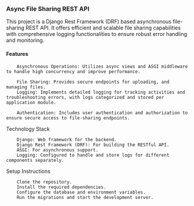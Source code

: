 <h3>Async File Sharing REST API</h3>


<p>This project is a Django Rest Framework (DRF) based asynchronous file-sharing REST API. It offers efficient and scalable file sharing capabilities with comprehensive logging functionalities to ensure robust error handling and monitoring.</p>

<h4>Features</h4>

		Asynchronous Operations: Utilizes async views and ASGI middleware to handle high concurrency and improve performance.

		File Sharing: Provides secure endpoints for uploading, and managing files.
		Logging: Implements detailed logging for tracking activities and troubleshooting errors, with logs categorized and stored per application module.

		Authentication: Includes user authentication and authorization to ensure secure access to file-sharing endpoints.

Technology Stack

		Django: Web framework for the backend.
		Django Rest Framework (DRF): For building the RESTful API.
		ASGI: For asynchronous support.
		Logging: Configured to handle and store logs for different components separately.

Setup Instructions

		Clone the repository.
		Install the required dependencies.
		Configure the database and environment variables.
		Run the migrations and start the development server.
